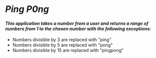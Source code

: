 # _Ping P0ng_
#### _This application takes a number from a user and returns a range of numbers from 1 to the chosen number with the following exceptions:_

* Numbers divisible by 3 are replaced with "ping"
* Numbers divisible by 5 are replaced with "pong"
* Numbers divisible by 15 are replaced with "pingpong"

